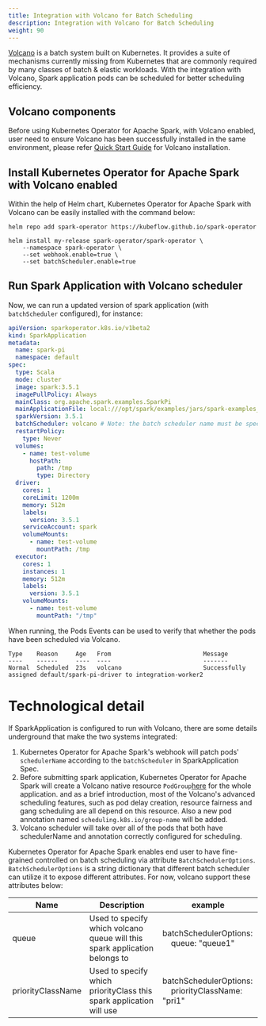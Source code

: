 ```yaml
---
title: Integration with Volcano for Batch Scheduling
description: Integration with Volcano for Batch Scheduling
weight: 90
---
```


[Volcano](https://github.com/volcano-sh/volcano) is a batch system built on Kubernetes. It provides a suite of mechanisms
currently missing from Kubernetes that are commonly required by many classes
of batch & elastic workloads.
With the integration with Volcano, Spark application pods can be scheduled for better scheduling efficiency.

## Volcano components

Before using Kubernetes Operator for Apache Spark, with Volcano enabled, user need to ensure Volcano has been successfully installed in the
same environment, please refer [Quick Start Guide](https://github.com/volcano-sh/volcano#quick-start-guide) for Volcano installation.

## Install Kubernetes Operator for Apache Spark with Volcano enabled

Within the help of Helm chart, Kubernetes Operator for Apache Spark with Volcano can be easily installed with the command below:

```shell
helm repo add spark-operator https://kubeflow.github.io/spark-operator

helm install my-release spark-operator/spark-operator \
    --namespace spark-operator \
    --set webhook.enable=true \
    --set batchScheduler.enable=true
```

## Run Spark Application with Volcano scheduler

Now, we can run a updated version of spark application (with `batchScheduler` configured), for instance:

```yaml
apiVersion: sparkoperator.k8s.io/v1beta2
kind: SparkApplication
metadata:
  name: spark-pi
  namespace: default
spec:
  type: Scala
  mode: cluster
  image: spark:3.5.1
  imagePullPolicy: Always
  mainClass: org.apache.spark.examples.SparkPi
  mainApplicationFile: local:///opt/spark/examples/jars/spark-examples_2.12-v3.5.1.jar
  sparkVersion: 3.5.1
  batchScheduler: volcano # Note: the batch scheduler name must be specified with `volcano`
  restartPolicy:
    type: Never
  volumes:
    - name: test-volume
      hostPath:
        path: /tmp
        type: Directory
  driver:
    cores: 1
    coreLimit: 1200m
    memory: 512m
    labels:
      version: 3.5.1
    serviceAccount: spark
    volumeMounts:
      - name: test-volume
        mountPath: /tmp
  executor:
    cores: 1
    instances: 1
    memory: 512m
    labels:
      version: 3.5.1
    volumeMounts:
      - name: test-volume
        mountPath: "/tmp"
```

When running, the Pods Events can be used to verify that whether the pods have been scheduled via Volcano.

```
Type    Reason     Age   From                          Message
----    ------     ----  ----                          -------
Normal  Scheduled  23s   volcano                       Successfully assigned default/spark-pi-driver to integration-worker2
```

# Technological detail

If SparkApplication is configured to run with Volcano, there are some details underground that make the two systems integrated:

1. Kubernetes Operator for Apache Spark's webhook will patch pods' `schedulerName` according to the `batchScheduler` in SparkApplication Spec.
2. Before submitting spark application, Kubernetes Operator for Apache Spark will create a Volcano native resource
   `PodGroup`[here](https://github.com/volcano-sh/volcano/blob/a8fb05ce6c6902e366cb419d6630d66fc759121e/pkg/apis/scheduling/v1alpha2/types.go#L93) for the whole application.
   and as a brief introduction, most of the Volcano's advanced scheduling features, such as pod delay creation, resource fairness and gang scheduling are all depend on this resource.
   Also a new pod annotation named `scheduling.k8s.io/group-name` will be added.
3. Volcano scheduler will take over all of the pods that both have schedulerName and annotation correctly configured for scheduling.

Kubernetes Operator for Apache Spark enables end user to have fine-grained controlled on batch scheduling via attribute `BatchSchedulerOptions`. `BatchSchedulerOptions` is a string dictionary
that different batch scheduler can utilize it to expose different attributes.
For now, volcano support these attributes below:

| Name  | Description                                                                | example                                                        |
|-------|----------------------------------------------------------------------------|----------------------------------------------------------------|
| queue | Used to specify which volcano queue will this spark application belongs to |  batchSchedulerOptions:<br/>  &nbsp; &nbsp; queue: "queue1" |
| priorityClassName | Used to specify which priorityClass this spark application will use        |  batchSchedulerOptions:<br/>  &nbsp; &nbsp; priorityClassName: "pri1" |
